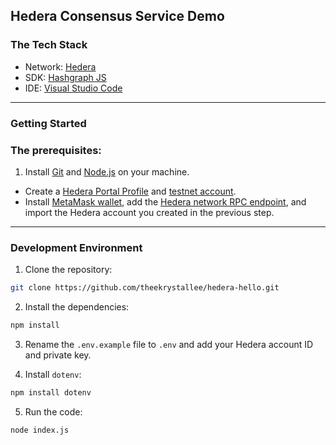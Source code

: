 ## Hedera Consensus Service Demo

### The Tech Stack

- Network: [Hedera](https://hedera.com/)
- SDK: [Hashgraph JS](https://github.com/hashgraph/hedera-sdk-js)
- IDE: [Visual Studio Code](https://visualstudio.microsoft.com/downloads/)

---

### Getting Started

### The prerequisites:

1. Install [Git](https://git-scm.com/downloads) and [Node.js](https://nodejs.org/en/download/) on your machine.

- Create a [Hedera Portal Profile](https://docs.hedera.com/guides/getting-started/introduction) and [testnet account](https://hedera.com/blog/create-accounts-with-ed25519-and-ecdsa-keys-from-the-hedera-portal).
- Install [MetaMask wallet](https://metamask.io/), add the [Hedera network RPC endpoint](https://hedera.com/blog/leveraging-ethereum-developer-tools-on-hedera#Import), and import the Hedera account you created in the previous step.

---

### Development Environment

1. Clone the repository:

```zsh
git clone https://github.com/theekrystallee/hedera-hello.git
```

2. Install the dependencies:

```zsh
npm install
```

3. Rename the `.env.example` file to `.env` and add your Hedera account ID and private key.

4. Install `dotenv`:

```zsh
npm install dotenv
```

5. Run the code:

```zsh
node index.js
```
